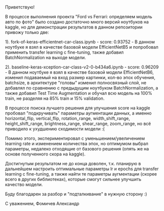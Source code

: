 Приветствую! 

В процессе выполнения проекта "Ford vs Ferrari: определяем модель авто по фото" было создано достаточно много версий ноутбуков на kaggle, но для 
демонстрации результатов в данном репозитории привожу только две:

  1). fork-of-keras-efficientnet-car-class.ipynb - score: 0.93752 - В данном ноутбуке я взял в качестве базовой модели EfficientNetB5 и попробовал применить 
transfer learning с fine-tuning, также добавил BatchNormalization на выходе модели.

  2). baseline-keras-xception-car-class-v2-0-b434a6.ipynb - score: 0.96209 - В данном ноутбуке я взял в качестве базовой модели EfficientNetB6, изменил подаваемый на вход размер картинки, кол-во эпох обучения, batchsize, в архитектуре "головы" изменил полносвязный слой, не добавлял по сравнению с предыдущим ноутбуком BatchNormalization, а также добавил Test Time Augmentation и обучал всю модель на 100% train, не разделяя на 85% train и 15% validation.
  
  В процессе поиска лучшего решения для улучшения score на kaggle пробовал "подкручивать" параметры аугментации данных, а именно horizontal_flip, vertical_flip, rotation_range, width_shift_range, height_shift_range, brightness_range, shear_range, zoom_range, но всё приводило к ухудшению сходимости модели :(
  
  Помимо этого, экспериментировал с уменьшением/увеличением learning rate и изменением количества эпох, но оптимумом выбрал параметры, недалеко отходящие от базового решения (опять же на основе полученного скора на kaggle). 
  
  Достигнутым результатом не до конца доволен, т.к. планирую в дальнейшем настроить оптимальные параметры lr и epochs для transfer learning с fine-tuning, а также найти те параметры аугментации (скорее всего в других библиотеках), которые смогут сильнее улучшить качество модели.
  
  Буду благодарен за разбор и "подталкивание" в нужную сторону :)
  
С уважением, 
Фомичев Александр
